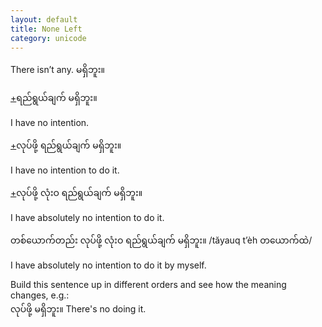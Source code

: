 ```yaml
---
layout: default
title: None Left
category: unicode
---
```


<p>There isn’t any.<span class='mm3'> မရှိဘူး။</span></p>

<p class='hide-trigger'><a href="#">+</a><span class='mm3'>ရည်ရွယ်ချက် မရှိဘူး။</span></p>
<p class='hide-this'>I have no intention.</p>

<p class='hide-trigger'><a href="#">+</a><span class='mm3'>လုပ်ဖို့ ရည်ရွယ်ချက် မရှိဘူး။</span></p>
<p class='hide-this'>I have no intention to do it.</p>

<p class='hide-trigger'><a href="#">+</a><span class='mm3'>လုပ်ဖို့ လုံးဝ ရည်ရွယ်ချက် မရှိဘူး။</span></p>
<p class='hide-this'>I have absolutely no intention to do it.</p>

<p><span class='mm3'>တစ်ယောက်တည်း လုပ်ဖို့ လုံးဝ ရည်ရွယ်ချက် မရှိဘူး။</span> /tăyauq t’èh <span class='mm3'>တယောက်ထဲ</span>/</p>
<p class='hide-this'>I have absolutely no intention to do it by myself.</p>

<p>Build this sentence up in different orders and see how the meaning changes, e.g.:<br>
<span class='mm3'>လုပ်ဖို့ မရှိဘူး။ </span>There's no doing it.</p>
